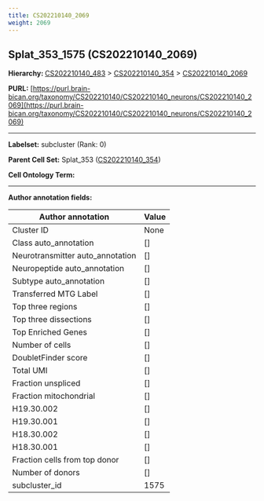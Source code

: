 ```yaml
---
title: CS202210140_2069
weight: 2069
---
```

## Splat_353_1575 (CS202210140_2069)
<b>Hierarchy: </b>
[CS202210140_483](../CS202210140_483) >
[CS202210140_354](../CS202210140_354) >
[CS202210140_2069](../CS202210140_2069)

**PURL:** [https://purl.brain-bican.org/taxonomy/CS202210140/CS202210140_neurons/CS202210140_2069](https://purl.brain-bican.org/taxonomy/CS202210140/CS202210140_neurons/CS202210140_2069)

---


**Labelset:** subcluster (Rank: 0)

**Parent Cell Set:** Splat_353 ([CS202210140_354](../CS202210140_354))



**Cell Ontology Term:** 

[MARKER GENES.]: #


---

[TRANSFERRED ANNOTATIONS.]: #


[AUTHOR ANNOTATION FIELDS.]: #


**Author annotation fields:**

| Author annotation | Value |
|-------------------|-------|
|Cluster ID|None|
|Class auto_annotation|[]|
|Neurotransmitter auto_annotation|[]|
|Neuropeptide auto_annotation|[]|
|Subtype auto_annotation|[]|
|Transferred MTG Label|[]|
|Top three regions|[]|
|Top three dissections|[]|
|Top Enriched Genes|[]|
|Number of cells|[]|
|DoubletFinder score|[]|
|Total UMI|[]|
|Fraction unspliced|[]|
|Fraction mitochondrial|[]|
|H19.30.002|[]|
|H19.30.001|[]|
|H18.30.002|[]|
|H18.30.001|[]|
|Fraction cells from top donor|[]|
|Number of donors|[]|
|subcluster_id|1575|
